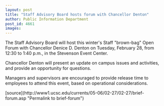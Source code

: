 ```yaml
---
layout: post
title: "Staff Advisory Board hosts forum with Chancellor Denton"
author: Public Information Department
post_id: 4661
images:
---
```


<a name="content" id="content"></a>
<p>
  The Staff Advisory Board will host this winter's Staff "brown-bag" Open Forum with Chancellor Denice D. Denton on Tuesday, February 28, from 12:30 to 1:40 p.m., in the Stevenson Event Center.
</p>
<p>
  Chancellor Denton will present an update on campus issues and activities, and provide an opportunity for questions.
</p>
<p>
  Managers and supervisors are encouraged to provide release time to employees to attend this event, based on operational considerations.
</p>
[source](http://www1.ucsc.edu/currents/05-06/02-27/02-27/brief-forum.asp "Permalink to brief-forum")
